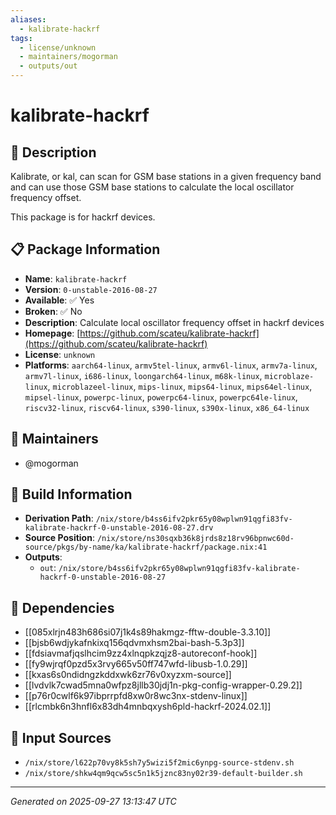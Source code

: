 ```yaml
---
aliases:
  - kalibrate-hackrf
tags:
  - license/unknown
  - maintainers/mogorman
  - outputs/out
---
```


# kalibrate-hackrf

## 📝 Description

Kalibrate, or kal, can scan for GSM base stations in a given frequency
band and can use those GSM base stations to calculate the local
oscillator frequency offset.

This package is for hackrf devices.


## 📋 Package Information

- **Name**: `kalibrate-hackrf`
- **Version**: `0-unstable-2016-08-27`
- **Available**: ✅ Yes
- **Broken**: ✅ No
- **Description**: Calculate local oscillator frequency offset in hackrf devices
- **Homepage**: [https://github.com/scateu/kalibrate-hackrf](https://github.com/scateu/kalibrate-hackrf)
- **License**: `unknown`
- **Platforms**: `aarch64-linux`, `armv5tel-linux`, `armv6l-linux`, `armv7a-linux`, `armv7l-linux`, `i686-linux`, `loongarch64-linux`, `m68k-linux`, `microblaze-linux`, `microblazeel-linux`, `mips-linux`, `mips64-linux`, `mips64el-linux`, `mipsel-linux`, `powerpc-linux`, `powerpc64-linux`, `powerpc64le-linux`, `riscv32-linux`, `riscv64-linux`, `s390-linux`, `s390x-linux`, `x86_64-linux`
## 👥 Maintainers

- @mogorman


## 🔧 Build Information

- **Derivation Path**: `/nix/store/b4ss6ifv2pkr65y08wplwn91qgfi83fv-kalibrate-hackrf-0-unstable-2016-08-27.drv`
- **Source Position**: `/nix/store/ns30sqxb36k8jrds8z18rv96bpnwc60d-source/pkgs/by-name/ka/kalibrate-hackrf/package.nix:41`
- **Outputs**:
  - `out`:  `/nix/store/b4ss6ifv2pkr65y08wplwn91qgfi83fv-kalibrate-hackrf-0-unstable-2016-08-27`

## 🔗 Dependencies

- [[085xlrjn483h686si07j1k4s89hakmgz-fftw-double-3.3.10]]
- [[bjsb6wdjykafnkixq156qdvmxhsm2bai-bash-5.3p3]]
- [[fdsiavmafjqslhcim9zz4xlnqpkzqjz8-autoreconf-hook]]
- [[fy9wjrqf0pzd5x3rvy665v50ff747wfd-libusb-1.0.29]]
- [[kxas6s0ndidngzkddxwk6zr76v0xyzxm-source]]
- [[lvdvlk7cwad5mna0wfpz8jllb30jdj1n-pkg-config-wrapper-0.29.2]]
- [[p76r0cwlf6k97ibprrpfd8xw0r8wc3nx-stdenv-linux]]
- [[rlcmbk6n3hnfl6x83dh4mnbqxysh6pld-hackrf-2024.02.1]]

## 📁 Input Sources

- `/nix/store/l622p70vy8k5sh7y5wizi5f2mic6ynpg-source-stdenv.sh`
- `/nix/store/shkw4qm9qcw5sc5n1k5jznc83ny02r39-default-builder.sh`

---
*Generated on 2025-09-27 13:13:47 UTC*
